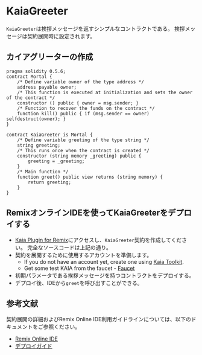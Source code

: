 # KaiaGreeter

`KaiaGreeter`は挨拶メッセージを返すシンプルなコントラクトである。 挨拶メッセージは契約展開時に設定されます。

## カイアグリーターの作成<a href="#writing-kaiagreeter" id="writing-kaiagreeter"></a>

```
pragma solidity 0.5.6;
contract Mortal {
    /* Define variable owner of the type address */
    address payable owner;
    /* This function is executed at initialization and sets the owner of the contract */
    constructor () public { owner = msg.sender; }
    /* Function to recover the funds on the contract */
    function kill() public { if (msg.sender == owner) selfdestruct(owner); }
}

contract KaiaGreeter is Mortal {
    /* Define variable greeting of the type string */
    string greeting;
    /* This runs once when the contract is created */
    constructor (string memory _greeting) public {
        greeting = _greeting;
    }
    /* Main function */
    function greet() public view returns (string memory) {
        return greeting;
    }
}
```

## RemixオンラインIDEを使ってKaiaGreeterをデプロイする<a href="#deploying-kaiagreeter-using-kaia-ide" id="deploying-kaiagreeter-using-kaia-ide"></a>

- [Kaia Plugin for Remix](https://ide.kaia.io)にアクセスし、`KaiaGreeter`契約を作成してください。 完全なソースコードは上記の通り。
- 契約を展開するために使用するアカウントを準備します。
  - If you do not have an account yet, create one using [Kaia Toolkit](https://toolkit.kaia.io/account/).
  - Get some test KAIA from the faucet - [Faucet](https://faucet.kaia.io)
- 初期パラメータである挨拶メッセージを持つコントラクトをデプロイする。
- デプロイ後、IDEから`greet`を呼び出すことができる。

## 参考文献<a href="#references" id="references"></a>

契約展開の詳細およびRemix Online IDE利用ガイドラインについては、以下のドキュメントをご参照ください。

- [Remix Online IDE](../../smart-contracts/ide-and-tools/ide-and-tools.md#kaia-ide)
- [デプロイガイド](../deploy/deploy.md)